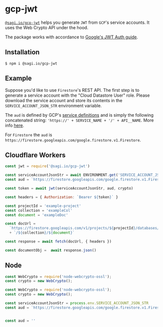 # gcp-jwt

[`@sagi.io/gcp-jwt`](https://www.npmjs.com/package/@sagi.io/gcp-jwt) helps you
generate `JWT` from `GCP`'s service accounts. It uses the Web Crypto API under the hood.

The package works with accordance to [Google's JWT Auth guide](https://developers.google.com/identity/protocols/OAuth2ServiceAccount#jwt-auth).

## Installation

~~~
$ npm i @sagi.io/gcp-jwt
~~~

## Example

Suppose you'd like to use `Firestore`'s REST API. The first step is to generate
a service account with the "Cloud Datastore User" role. Please download the
service account and store its contents in the `SERVICE_ACCOUNT_JSON_STR` environment
variable.

The `aud` is defined by GCP's [service definitions](https://github.com/googleapis/googleapis/tree/master/google)
and is simply the following concatenated string: `'https://' + SERVICE_NAME + '/' + API__NAME`.
More info [here](https://developers.google.com/identity/protocols/OAuth2ServiceAccount#jwt-auth).

For `Firestore` the `aud` is `https://firestore.googleapis.com/google.firestore.v1.Firestore`.

## Cloudflare Workers

~~~js
const jwt = require('@sagi.io/gcp-jwt')

const serviceAccountJsonStr = await ENVIRONMENT.get('SERVICE_ACCOUNT_JSON_STR', 'text')
const aud = `https://firestore.googleapis.com/google.firestore.v1.Firestore`

const token = await jwt(serviceAccountJsonStr, aud, crypto)

const headers = { Authorization: `Bearer ${token}` }

const projectId = 'example-project'
const collection = 'exampleCol'
const document = 'exampleDoc'

const docUrl =
  `https://firestore.googleapis.com/v1/projects/${projectId}/databases/(default)/documents`
  + `/${collection}/${document}`

const response = await fetch(docUrl, { headers })

const documentObj =  await response.json()
~~~

## Node

~~~js
const WebCrypto = require('node-webcrypto-ossl');
const crypto = new WebCrypto();

const WebCrypto = require('node-webcrypto-ossl');
const crypto = new WebCrypto();

const serviceAccountJsonStr = process.env.SERVICE_ACCOUNT_JSON_STR
const aud = `https://firestore.googleapis.com/google.firestore.v1.Firestore`


const aud = ''
~~~
